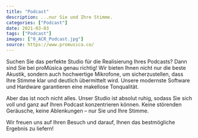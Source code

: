 ```yaml
---
title: "Podcast"
description: ...nur Sie und Ihre Stimme.
categories: ["Podcast"]
date: 2021-03-03
tags: ["Podcast"]
images: ["0_ACR_Podcast.jpg"]
source: https://www.promusica.co/
---
```


Suchen Sie das perfekte Studio für die Realisierung Ihres Podcasts? Dann sind Sie bei proMúsica genau richtig! Wir bieten Ihnen nicht nur die beste Akustik, sondern auch hochwertige Mikrofone, um sicherzustellen, dass Ihre Stimme klar und deutlich übermittelt wird. Unsere modernste Software und Hardware garantieren eine makellose Tonqualität.

Aber das ist noch nicht alles. Unser Studio ist absolut ruhig, sodass Sie sich voll und ganz auf Ihren Podcast konzentrieren können. Keine störenden Geräusche, keine Ablenkungen – nur Sie und Ihre Stimme.

Wir freuen uns auf Ihren Besuch und darauf, Ihnen das bestmögliche Ergebnis zu liefern!

